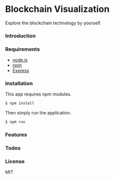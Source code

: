 # Blockchain Visualization

Explore the blockchain technology by yourself.

### Introduction

### Requirements

* [node.js]
* [npm]
* [Express]

### Installation

This app requires npm modules.

```sh
$ npm install
```

Then simply run the application. 

```sh
$ npm run
```

### Features

### Todos

### License

MIT


[node.js]: <https://nodejs.org/en/>
[npm]: <https://www.npmjs.com/>
[Express]: <http://expressjs.com/>